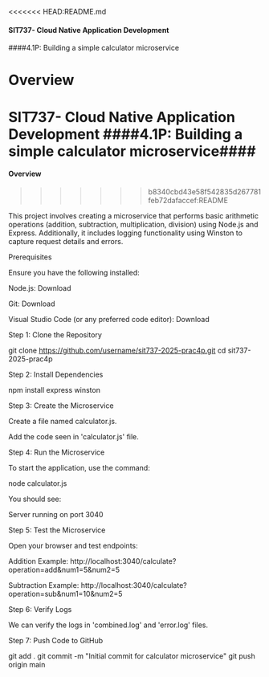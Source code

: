 <<<<<<< HEAD:README.md
#### SIT737- Cloud Native Application Development ####
####4.1P: Building a simple calculator microservice

Overview
=======
**SIT737- Cloud Native Application Development**
####4.1P: Building a simple calculator microservice####
=============================
#### Overview
>>>>>>> b8340cbd43e58f542835d267781feb72dafaccef:README

This project involves creating a microservice that performs basic arithmetic operations (addition, subtraction, multiplication, division) using Node.js and Express. Additionally, it includes logging functionality using Winston to capture request details and errors.

Prerequisites

Ensure you have the following installed:

Node.js: Download

Git: Download

Visual Studio Code (or any preferred code editor): Download

Step 1: Clone the Repository

git clone https://github.com/username/sit737-2025-prac4p.git
cd sit737-2025-prac4p

Step 2: Install Dependencies

npm install express winston

Step 3: Create the Microservice

Create a file named calculator.js.

Add the code seen in 'calculator.js' file.

Step 4: Run the Microservice

To start the application, use the command:

node calculator.js

You should see:

Server running on port 3040

Step 5: Test the Microservice

Open your browser and test endpoints:

Addition Example: http://localhost:3040/calculate?operation=add&num1=5&num2=5

Subtraction Example: http://localhost:3040/calculate?operation=sub&num1=10&num2=5

Step 6: Verify Logs

We can verify the logs in 'combined.log' and 'error.log' files.

Step 7: Push Code to GitHub

git add .
git commit -m "Initial commit for calculator microservice"
git push origin main
